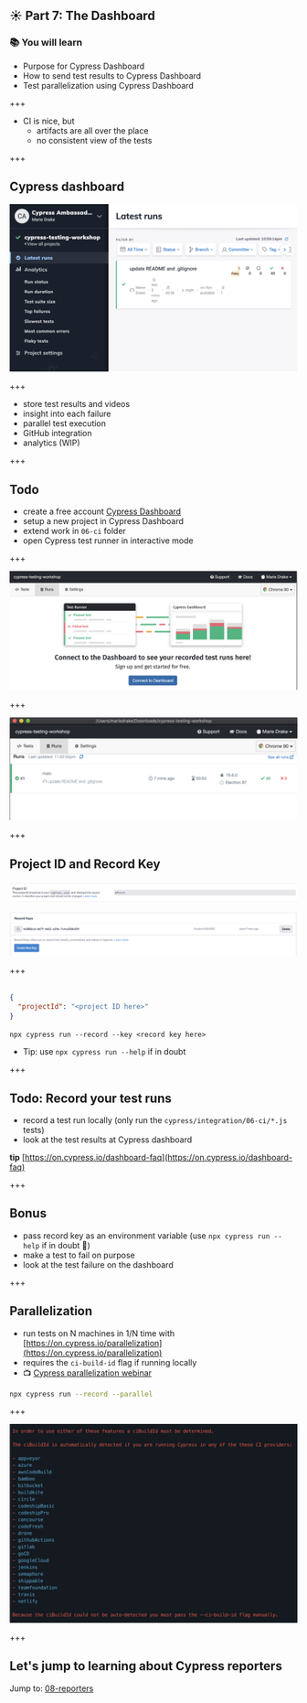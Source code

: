 ## ☀️ Part 7: The Dashboard

### 📚 You will learn

- Purpose for Cypress Dashboard
- How to send test results to Cypress Dashboard
- Test parallelization using Cypress Dashboard

+++

- CI is nice, but
  - artifacts are all over the place
  - no consistent view of the tests

+++

## Cypress dashboard

![Cypress dashboard](./images/dashboard-runs.png)

+++

- store test results and videos
- insight into each failure
- parallel test execution
- GitHub integration
- analytics (WIP)

+++

## Todo

- create a free account [Cypress Dashboard](https://dashboard.cypress.io/)
- setup a new project in Cypress Dashboard
- extend work in `06-ci` folder
- open Cypress test runner in interactive mode

+++

![Set up project to record](./images/set-up-project-to-record.png)

+++

![Logged in to dashboard](./images/dashboard-login.png)

+++

## Project ID and Record Key

![Project ID](./images/project-id.png)

![Record Key](./images/record-key.png)

+++

## 

```json
{
  "projectId": "<project ID here>"
}
```

`npx cypress run --record --key <record key here>`

- Tip: use `npx cypress run --help` if in doubt

+++

## Todo: Record your test runs

- record a test run locally (only run the `cypress/integration/06-ci/*.js` tests)
- look at the test results at Cypress dashboard

**tip** [https://on.cypress.io/dashboard-faq](https://on.cypress.io/dashboard-faq)

+++

## Bonus

- pass record key as an environment variable (use `npx cypress run --help` if in doubt 🙂)
- make a test to fail on purpose
- look at the test failure on the dashboard

+++

## Parallelization

- run tests on N machines in 1/N time with [https://on.cypress.io/parallelization](https://on.cypress.io/parallelization)
- requires the `ci-build-id` flag if running locally
- 📺 [Cypress parallelization webinar](https://youtu.be/FfqD1ExUGlw)

```sh
npx cypress run --record --parallel
```

+++

![Parallel local run](./images/local-parallelization.png)

+++

## Let's jump to learning about Cypress reporters

Jump to: [08-reporters](?p=08-reporters)